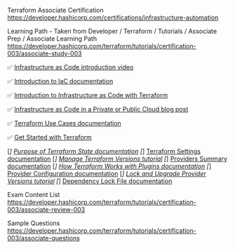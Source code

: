 Terraform Associate Certification
https://developer.hashicorp.com/certifications/infrastructure-automation

Learning Path - Taken from Developer / Terraform / Tutorials / Associate Prep / Associate Learning Path
https://developer.hashicorp.com/terraform/tutorials/certification-003/associate-study-003

✅ [Infrastructure as Code introduction video](https://www.hashicorp.com/resources/what-is-infrastructure-as-code)

✅ [Introduction to IaC documentation](https://developer.hashicorp.com/terraform/intro)

✅ [Introduction to Infrastructure as Code with Terraform](https://developer.hashicorp.com/terraform/tutorials/certification-associate-tutorials-003/infrastructure-as-code)

✅ [Infrastructure as Code in a Private or Public Cloud blog post](https://www.hashicorp.com/blog/infrastructure-as-code-in-a-private-or-public-cloud/)

✅ [Terraform Use Cases documentation](https://developer.hashicorp.com/terraform/intro/v1.1.x/use-cases)

✅ [Get Started with Terraform](https://developer.hashicorp.com/terraform/tutorials/aws-get-started)

[_] [Purpose of Terraform State documentation](https://developer.hashicorp.com/terraform/language/v1.1.x/state/purpose)
[_] [Terraform Settings documentation](https://developer.hashicorp.com/terraform/language/v1.1.x/settings)
[_] [Manage Terraform Versions tutorial](https://developer.hashicorp.com/terraform/tutorials/configuration-language/versions)
[_] [Providers Summary documentation](https://developer.hashicorp.com/terraform/language/v1.1.x/providers)
[_] [How Terraform Works with Plugins documentation](https://developer.hashicorp.com/terraform/plugin/how-terraform-works)
[_] [Provider Configuration documentation](https://developer.hashicorp.com/terraform/language/v1.1.x/providers/configuration)
[_] [Lock and Upgrade Provider Versions tutorial](https://developer.hashicorp.com/terraform/tutorials/configuration-language/provider-versioning)
[_] [Dependency Lock File documentation](https://developer.hashicorp.com/terraform/language/v1.1.x/files/dependency-lock)

Exam Content List
https://developer.hashicorp.com/terraform/tutorials/certification-003/associate-review-003

Sample Questions
https://developer.hashicorp.com/terraform/tutorials/certification-003/associate-questions
